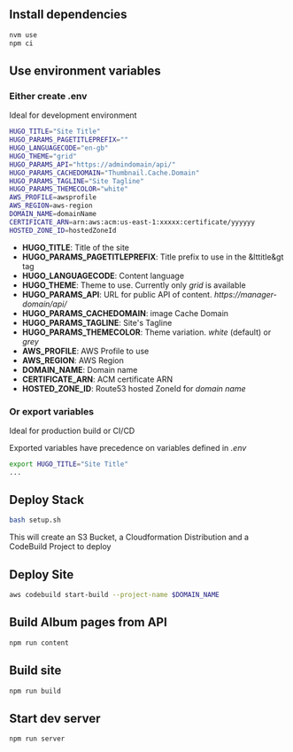 ## Install dependencies
```bash
nvm use
npm ci
```

## Use environment variables
### Either create .env
Ideal for development environment

```bash
HUGO_TITLE="Site Title"
HUGO_PARAMS_PAGETITLEPREFIX=""
HUGO_LANGUAGECODE="en-gb"
HUGO_THEME="grid"
HUGO_PARAMS_API="https://admindomain/api/"
HUGO_PARAMS_CACHEDOMAIN="Thumbnail.Cache.Domain"
HUGO_PARAMS_TAGLINE="Site Tagline"
HUGO_PARAMS_THEMECOLOR="white"
AWS_PROFILE=awsprofile
AWS_REGION=aws-region
DOMAIN_NAME=domainName
CERTIFICATE_ARN=arn:aws:acm:us-east-1:xxxxx:certificate/yyyyyy
HOSTED_ZONE_ID=hostedZoneId
```
* __HUGO_TITLE__: Title of the site
* __HUGO_PARAMS_PAGETITLEPREFIX__: Title prefix to use in the &lttitle&gt tag
* __HUGO_LANGUAGECODE__: Content language
* __HUGO_THEME__: Theme to use. Currently only _grid_ is available
* __HUGO_PARAMS_API__: URL for public API of content. _https://manager-domain/api/_
* __HUGO_PARAMS_CACHEDOMAIN__: image Cache Domain
* __HUGO_PARAMS_TAGLINE__: Site's Tagline
* __HUGO_PARAMS_THEMECOLOR__: Theme variation. _white_ (default) or _grey_
* __AWS_PROFILE__: AWS Profile to use
* __AWS_REGION__: AWS Region
* __DOMAIN_NAME__: Domain name
* __CERTIFICATE_ARN__: ACM certificate ARN
* __HOSTED_ZONE_ID__: Route53 hosted ZoneId for _domain name_

### Or export variables
Ideal for production build or CI/CD

Exported variables have precedence on variables defined in _.env_
```bash
export HUGO_TITLE="Site Title"
...
```

## Deploy Stack
```bash
bash setup.sh
```
This will create an S3 Bucket, a Cloudformation Distribution and a CodeBuild Project to deploy

## Deploy Site
```bash
aws codebuild start-build --project-name $DOMAIN_NAME
```

## Build Album pages from API
```bash
npm run content
```

## Build site
```bash
npm run build
```

## Start dev server
```bash
npm run server
```
